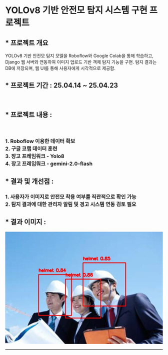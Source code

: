 <h1> YOLOv8 기반 안전모 탐지 시스템 구현 프로젝트 </h1>


<h2>* 프로젝트 개요 <br></h2>
YOLOv8 기반 안전모 탐지 모델을 Roboflow와 Google Colab을 통해 학습하고, Django 웹 서버와 연동하여 이미지 업로드 기반 객체 탐지 기능을 구현. 탐지 결과는 DB에 저장되며, 웹 UI를 통해 사용자에게 시각적으로 제공함.



<h2>* 프로젝트 기간 : 25.04.14 ~ 25.04.23 </h2><br>
<h2>* 프로젝트 내용 : </h2><br>
<h3>
1. Roboflow 이용한 데이터 확보   <br>
2. 구글 코랩 데이터 훈련  <br>
3. 장고 프레임워크 - Yolo8 <br>
4. 장고 프레임워크 - gemini-2.0-flash <br>
 </h3>
<h2>* 결과 및 개선점 : </h2>
<h3>
 1. 사용자가 이미지로 안전모 착용 여부를 직관적으로 확인 가능 <br>
 2. 탐지 결과에 대한 관리자 알림 및 경고 시스템 연동 검토 필요
</h3>





<table border=1  width=100%>
<h2>* 결과 이미지 : </h2>
<tr  >
  
   <img src="https://github.com/okyes24/HardHat2/blob/master/static/img/cap2.jpg?raw=true"  /> 
  
</tr>
  


</table>
